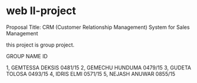 # web II-project
Proposal Title: CRM (Customer Relationship 
Management) System for Sales Management

this project is group project.

GROUP NAME              ID

1, GEMTESSA DEKSIS     0481/15
2, GEMECHU HUNDUMA    0479/15
3, GUDETA TOLOSA      0493/15
4, IDRIS ELMI        0571/15
5, NEJASH ANUWAR     0855/15
